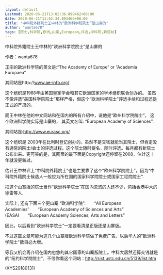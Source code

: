 ```yaml
---
layout: default
Lastmod: 2020-06-21T13:02:36.899462+00:00
date: 2020-06-21T13:02:34.893466+00:00
title: "中科院外籍院士王中林的“欧洲科学院院士”是山寨的"
author: "wanta678"
tags: [院士,科学院,欧洲,山寨,European,评选,中科院,新语丝]
---
```


中科院外籍院士王中林的“欧洲科学院院士”是山寨的

作者：wanta678

正宗的欧洲科学院的英文是:“The Academy of Europe” or “Academia Europaea”

其网站是http://www.ae-info.org/

这个组织是1988年由英国皇家学会和其它欧洲国家的学术组织联合创办的。 虽然不像评选“美国科学院院士”那样严格，但这个“欧洲科学院士”评选手续和过程还是正式的严肃的。

而王中林在他的中文网站和在国内的所有介绍中，说他是“欧州科学院院士”， 这个欧洲科学院实际是山寨的， 其英文名叫: “European Academy of Sciences”.

其网站是:http://www.eurasc.org/

这个组织是 2003年在比利时登记创办的。虽然不是交钱就能当其院士，但肯定没有通常的院士/会士的评选过程。这个院士随时提名，随时评选。每月都有新院士公布出来。更可笑的是，其网页的最下面是Copyright还停留在2008，估计这十年就没更新过。

估计王中林评上“中科院外籍院士”也是主要靠了这个“欧州科学院院士”，因为“中科院外籍院士候选人一般应为所在国的国家科学院院士或国家工程院院士”.

把这个山寨版的院士当作“欧洲科学院士”在国内忽悠的人还不少，包括香港中大的徐雷等人.

实际上, 还有下面三个更山寨 “欧洲科学院”:　　“All European Academies”　　“European Academy of Sciences and Arts” (EASA)　　“European Academy Sciences, Arts and Letters”

因此，以后看到“欧洲科学院士”一定要看清是正版还是山寨版。

不过这篇文章可能为这几个山寨版欧洲科学院做了免费广告。以后华人的"欧洲科学院士"数目必大增。

等我又机会再介绍在国内忽悠的其它国家的山寨版院士。中科大居然还算交钱就是的“纽约科学院院士”，不信你看这个网站：http://sist.ustc.edu.cn/5139/list.htm

(XYS20180131)

